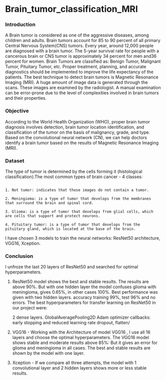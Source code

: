 # Brain_tumor_classification_MRI

### Introduction
A Brain tumor is considered as one of the aggressive diseases, among children and adults. Brain tumors account for 85 to 90 percent of all primary Central Nervous System(CNS) tumors. 
Every year, around 12,000 people are diagnosed with a brain tumor. The 5-year survival rate for people with a cancerous brain or CNS tumor is approximately 34 percent for men and36 percent for women. 
Brain Tumors are classified as: Benign Tumor, Malignant Tumor, Pituitary Tumor, etc. Proper treatment, planning, and accurate diagnostics should be implemented to improve the life expectancy of the patients. 
The best technique to detect brain tumors is Magnetic Resonance Imaging (MRI). A huge amount of image data is generated through the scans. These images are examined by the radiologist.
A manual examination can be error-prone due to the level of complexities involved in brain tumors and their properties.

### Objective
According to the World Health Organization (WHO), proper brain tumor diagnosis involves detection, brain tumor location identification, and classification of the tumor on the basis of malignancy, grade, and type.
Based on the convolutional neural network (CN), we can help doctors identify a brain tumor based on the results of Magnetic Resonance Imaging (MRI).

### Dataset
The type of tumor is determined by the cells forming it (histological classification).The most common types of brain cancer - 4 classes:

                                                                                       1. Not tumor: indicates that those images do not contain a tumor.
                                                                                       2. Meningioma: is a type of tumor that develops from the membranes that surround the brain and spinal cord.
                                                                                       3. Glioma: is a type of tumor that develops from glial cells, which are cells that support and protect neurons.
                                                                                       4. Pituitary tumor: is a type of tumor that develops from the pituitary gland, which is located at the base of the brain.
I have chosen 3 models to train the neural networks: ResNet50 architecture,
                                                     VGG16,
                                                     Xception. 


### Conclusion
I unfroze the last 20 layers of ResNet50 and searched for optimal hyperparameters. 

1. ResNet50 model shows the best and stable results.
The results are above 90%.  But with one hidden layer the model confuses glioma with meningioma, gives 0.65%, in other cases 100%. 
Best performance was given with two hidden layers. accuracy training 99%, test 96% and no errors. 
The best hyperparameters for transfer learning on ResNet50 in our project were:

     2 dense layers.
     GlobalAveragePooling2D
     Adam optimizer
    callbacks: early stopping and reduced learning rate
    dropout, flatten/
2. VGG16 -  Working with the Architecture of model VGG16 , I use all 16 layers and choose the optimal hyperparameters. 
The VGG16 model shows stable and moderate results above 85%: 
But it gives an error for glioma and meningioma in all cases. 
The best and stable results are shown by the model with one layer.
3. Xception - If we compare all three attempts, the model with 1 convolutional layer and 2 hidden layers shows more or less stable results. 
